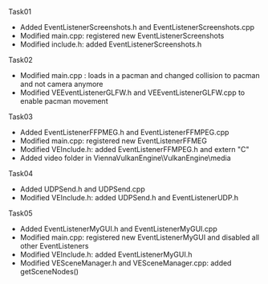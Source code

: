 Task01
- Added EventListenerScreenshots.h and EventListenerScreenshots.cpp
- Modified main.cpp: registered new EventListenerScreenshots
- Modified include.h: added EventListenerScreenshots.h


Task02
- Modified main.cpp : loads in a pacman and changed collision to pacman and not camera anymore
- Modified VEEventListenerGLFW.h and VEEventListenerGLFW.cpp to enable pacman movement


Task03
- Added EventListenerFFPMEG.h and EventListenerFFMPEG.cpp
- Modified main.cpp: registered new EventListenerFFMEG
- Modified VEInclude.h: added EventListenerFFMPEG.h and extern "C"
- Added video folder in ViennaVulkanEngine\VulkanEngine\media


Task04
- Added UDPSend.h and UDPSend.cpp
- Modified VEInclude.h: added UDPSend.h and EventListenerUDP.h


Task05
- Added EventListenerMyGUI.h and EventListenerMyGUI.cpp
- Modified main.cpp: registered new EventListenerMyGUI and disabled all other EventListeners
- Modified VEInclude.h: added EventListenerMyGUI.h
- Modified VESceneManager.h and VESceneManager.cpp: added getSceneNodes()